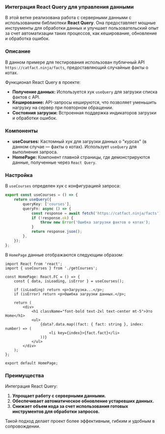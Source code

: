 ### Интеграция React Query для управления данными

В этой ветке реализована работа с серверными данными с использованием библиотеки **React Query**. Она предоставляет мощные инструменты для обработки данных и улучшает пользовательский опыт за счет автоматизации таких процессов, как кеширование, обновление и обработка ошибок.  

### Описание  

В данном примере для тестирования использован публичный API `https://catfact.ninja/facts`, предоставляющий случайные факты о котах.  

Функционал React Query в проекте:  
- **Получение данных:** Используется хук `useQuery` для загрузки списка фактов с API.  
- **Кеширование:** API-запросы кешируются, что позволяет уменьшить нагрузку на сервер при повторном обращении.  
- **Состояния загрузки:** Встроенная поддержка индикаторов загрузки и обработки ошибок.  

### Компоненты  

- **useCourses:** Кастомный хук для загрузки данных о "курсах" (в данном случае — факты о котах). Использует `useQuery` для выполнения запроса.  
- **HomePage:** Компонент главной страницы, где демонстрируются данные, полученные через `React Query`.  

### Настройка  

В `useCourses` определен хук с конфигурацией запроса:  

```ts
export const useCourses = () => {
    return useQuery({
        queryKey: ['courses'],
        queryFn: async () => {
            const response = await fetch('https://catfact.ninja/facts');
            if (!response.ok) {
                throw new Error('Ошибка загрузки фактов о котах');
            }
            return response.json();
        },
    });
};
```

В `HomePage` данные отображаются следующим образом:  

```tsx
import React from 'react';
import { useCourses } from './getCourses';

const HomePage: React.FC = () => {
    const { data, isLoading, isError } = useCourses();

    if (isLoading) return <p>Загрузка...</p>;
    if (isError) return <p>Ошибка загрузки данных.</p>;

    return (
        <div>
            <h1 className="font-bold text-2xl text-center mt-5">Это Home</h1>
            <ul>
                {data?.data.map((fact: { fact: string }, index: number) => (
                    <li key={index}>{fact.fact}</li>
                ))}
            </ul>
        </div>
    );
};

export default HomePage;
```

### Преимущества  

Интеграция React Query:  
1. **Упрощает работу с серверными данными.**  
2. **Обеспечивает автоматическое обновление устаревших данных.**  
3. **Снижает объем кода за счет использования готовых инструментов для обработки запросов.**  

Такой подход делает проект более эффективным, гибким и удобным в сопровождении.